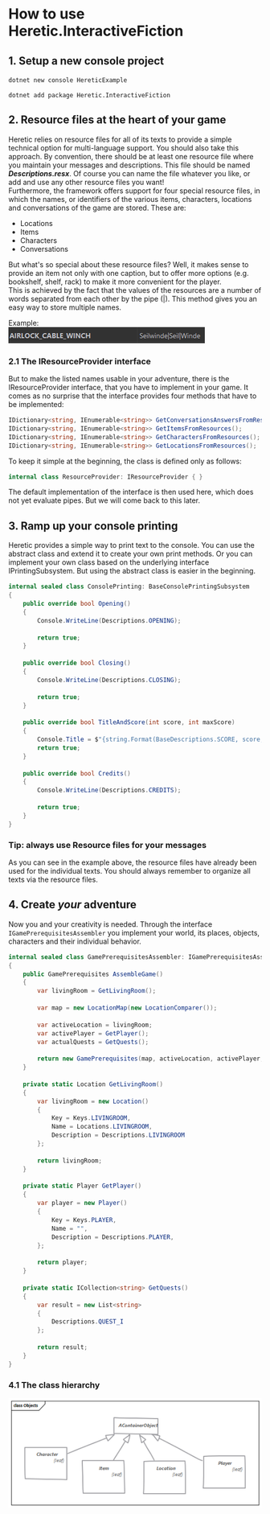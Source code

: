 # How to use Heretic.InteractiveFiction

## 1. Setup a new console project

```shell
dotnet new console HereticExample
```

```shell
dotnet add package Heretic.InteractiveFiction
```

## 2. Resource files at the heart of your game
Heretic relies on resource files for all of its texts to provide a simple technical option for multi-language support. You should also take this approach. By convention, there should be at least one resource file where you maintain your messages and descriptions. This file should be named _**Descriptions.resx**_. Of course you can name the file whatever you like, or add and use any other resource files you want!  
Furthermore, the framework offers support for four special resource files, in which the names, or identifiers of the various items, characters, locations and conversations of the game are stored. These are:
* Locations
* Items
* Characters
* Conversations

But what's so special about these resource files? Well, it makes sense to provide an item not only with one caption, but to offer more options (e.g. bookshelf, shelf, rack) to make it more convenient for the player.  
This is achieved by the fact that the values of the resources are a number of words separated from each other by the pipe (|). This method gives you an easy way to store multiple names.  

Example:  
![Resource file example](LocalizationManager.png "Resource file example")

### 2.1 The IResourceProvider interface
But to make the listed names usable in your adventure, there is the IResourceProvider interface, that you have to implement in your game. It comes as no surprise that the interface provides four methods that have to be implemented:

```csharp
IDictionary<string, IEnumerable<string>> GetConversationsAnswersFromResources();
IDictionary<string, IEnumerable<string>> GetItemsFromResources();
IDictionary<string, IEnumerable<string>> GetCharactersFromResources();
IDictionary<string, IEnumerable<string>> GetLocationsFromResources();
```
To keep it simple at the beginning, the class is defined only as follows:
```csharp
internal class ResourceProvider: IResourceProvider { }
```
The default implementation of the interface is then used here, which does not yet evaluate pipes. But we will come back to this later.

## 3. Ramp up your console printing
Heretic provides a simple way to print text to the console. You can use the abstract class and extend it to create your own print methods. Or you can implement your own class based on the underlying interface IPrintingSubsystem. But using the abstract class is easier in the beginning.

```csharp
internal sealed class ConsolePrinting: BaseConsolePrintingSubsystem
{
    public override bool Opening()
    {
        Console.WriteLine(Descriptions.OPENING);

        return true;
    }

    public override bool Closing()
    {
        Console.WriteLine(Descriptions.CLOSING);
        
        return true;
    }

    public override bool TitleAndScore(int score, int maxScore)
    {
        Console.Title = $"{string.Format(BaseDescriptions.SCORE, score, maxScore)}";
        return true;
    }

    public override bool Credits()
    {
        Console.WriteLine(Descriptions.CREDITS);
        
        return true;
    }
}
```
### Tip: always use Resource files for your messages

As you can see in the example above, the resource files have already been used for the individual texts. You should always remember to organize all texts via the resource files.

## 4. Create _your_ adventure
Now you and your creativity is needed. Through the interface ```IGamePrerequisitesAssembler``` you implement your world, its places, objects, characters and their individual behavior.

```csharp
internal sealed class GamePrerequisitesAssembler: IGamePrerequisitesAssembler
{
    public GamePrerequisites AssembleGame()
    {
        var livingRoom = GetLivingRoom();
        
        var map = new LocationMap(new LocationComparer());

        var activeLocation = livingRoom;
        var activePlayer = GetPlayer();
        var actualQuests = GetQuests();
        
        return new GamePrerequisites(map, activeLocation, activePlayer, null, actualQuests);
    }

    private static Location GetLivingRoom()
    {
        var livingRoom = new Location()
        {
            Key = Keys.LIVINGROOM,
            Name = Locations.LIVINGROOM,
            Description = Descriptions.LIVINGROOM
        };

        return livingRoom;
    }

    private static Player GetPlayer()
    {
        var player = new Player()
        {
            Key = Keys.PLAYER,
            Name = "",
            Description = Descriptions.PLAYER,
        };

        return player;
    }
    
    private static ICollection<string> GetQuests()
    {
        var result = new List<string>
        {
            Descriptions.QUEST_I
        };

        return result;
    }
}
```


### 4.1 The class hierarchy

![Objects](Objects.png)